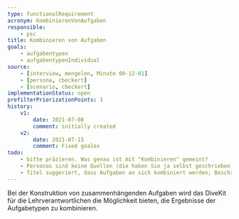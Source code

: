 ```yaml
---
type: functionalRequirement
acronym: KombinierenVonAufgaben
responsible: 
    - psc
title: Kombinieren von Aufgaben
goals: 
    - aufgabentypen
    - aufgabentypenIndividual
source:
    - [interview, mengelen, Minute 00-12-01]    
    - [persona, cbeckert]
    - [scenario, cbeckert]
implementationStatus: open
prefilterPriorizationPoints: 1
history:
    v1:
        date: 2021-07-08
        comment: initially created
    v2:
        date: 2021-07-15
        comment: Fixed goales
todo: 
    - bitte präzieren. Was genau ist mit "Kombinieren" gemeint?
    - Personas sind keine Quellen (die haben Sie ja selbst geschrieben)
    - Titel suggeriert, dass Aufgaben an sich kombiniert werden; Beschreibung zielt nur auf Ergebnisse ab; was davon ist gemeint?
---
```


Bei der Konstruktion von zusammenhängenden Aufgaben wird das DiveKit für die Lehrverantwortlichen die Möglichkeit bieten, die Ergebnisse der Aufgabetypen zu kombinieren.

